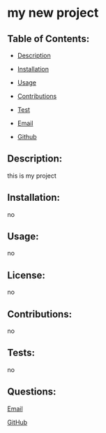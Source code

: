 
  # my new project

  ## Table of Contents:

  * [Description](#Description)

  * [Installation](#Installation)

  * [Usage](#Usage)

  * [Contributions](#Contributions)

  * [Test](#Tests)

  * [Email](#Questions)

  * [Github](#Questions)

  ## Description: 
  this is my project

  ## Installation: 
  no
  
  ## Usage: 
  no

  ## License:
  no

  ## Contributions: 
  no

  ## Tests: 
  no

  ## Questions:

  [Email](mailto:no)

  [GitHub](https://github.com/no)

  





  
  
 
            

